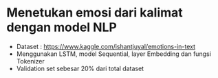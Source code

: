 # Menetukan emosi dari kalimat dengan model NLP

* Dataset : https://www.kaggle.com/ishantjuyal/emotions-in-text
* Menggunakan LSTM, model Sequential, layer Embedding dan fungsi Tokenizer
* Validation set sebesar 20% dari total dataset
